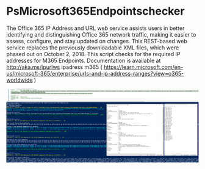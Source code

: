 # PsMicrosoft365Endpointschecker

The Office 365 IP Address and URL web service assists users in better identifying and distinguishing Office 365 network traffic, making it easier to assess, configure, and stay updated on changes. This REST-based web service replaces the previously downloadable XML files, which were phased out on October 2, 2018. This script checks for the required IP addresses for M365 Endpoints.
Documentation is available at http://aka.ms/ipurlws
ipadress m365 ( https://learn.microsoft.com/en-us/microsoft-365/enterprise/urls-and-ip-address-ranges?view=o365-worldwide )


![Alt text](https://github.com/fardinbarashi/PsMicrosoft365Endpointschecker/blob/main/Capture.PNG)
